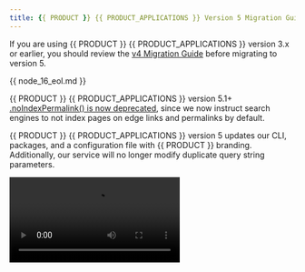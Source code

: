 ```yaml
---
title: {{ PRODUCT }} {{ PRODUCT_APPLICATIONS }} Version 5 Migration Guide 
---
```


<Callout type="important">

  If you are using {{ PRODUCT }} {{ PRODUCT_APPLICATIONS }} version 3.x or earlier, you should review the [v4 Migration Guide](/guides/upgrading/layer0_migration) before migrating to version 5.

</Callout>

{{ node_16_eol.md }}

<Callout type="info">

  {{ PRODUCT }} {{ PRODUCT_APPLICATIONS }} version 5.1+ [.noIndexPermalink() is now deprecated](#permalink-indexing), since we now instruct search engines to not index pages on edge links and permalinks by default.

</Callout>

{{ PRODUCT }} {{ PRODUCT_APPLICATIONS }} version 5 updates our CLI, packages, and a configuration file with {{ PRODUCT }} branding. Additionally, our service will no longer modify duplicate query string parameters.

<Video src="https://youtu.be/hn20Aghn9Nc" />

Migrate from version 4.x to 5 through the following steps:

1.  [Upgrade the {{ PRODUCT }} CLI.](#upgrade-the-cli)
2.  [Rename layer0.config.js.](#rename-layer0configjs)
3.  [Rename {{ PRODUCT }} packages.](#rename-packages)
4.  [Install dependencies.](#install-dependencies)
5.  [Update scripts that reference the {{ PRODUCT }} CLI.](#update-scripts-that-reference-the-cli)
6.  [Ignore {{ PRODUCT }} Build Artifacts](#ignore-build-artifacts)
(#optional-review-your-code-for-duplicate-query-string-parameters)
7.  [GraphQL Caching End-of-Life](#graphql-caching-eol)
8.  [Optional: Review your code for duplicate query string parameters.](#optional-review-your-code-for-duplicate-query-string-parameters)
9.  [Optional: Permalink Indexing](#permalink-indexing)

## Step 1: Upgrade the {{ PRODUCT }} CLI {/*upgrade-the-cli*/}
 
We have renamed the {{ PRODUCT }} CLI from `0 | layer0` to `{{ CLI_NAME }} | {{ FULL_CLI_NAME }}`. Install the latest version of our CLI.

<Callout type="info">

  By default, {{ PRODUCT }} CLI v5.1.0+ collects usage and error reporting information to help improve our products. However, it omits personally identifiable information. [Learn how to opt-out](/guides/develop/cli#disable-analytics).

</Callout>

**npm:**

```bash
npm install -g @edgio/cli@^5.0.0
```

**yarn:**

```bash
yarn global add @edgio/cli@^5.0.0
```

## Step 2: Rename layer0.config.js {/*rename-layer0configjs*/}

For each site, rename `layer0.config.js` to `edgio.config.js`. 

<Callout type="important">

  {{ PRODUCT }} {{ PRODUCT_APPLICATIONS }} version 5.x ignores the `layer0.config.js` configuration file.

</Callout>

## Step 3: Rename {{ PRODUCT }} Packages {/*rename-packages*/}

For each site, rename all references to {{ PRODUCT }} packages from `@layer0` to `{{ PACKAGE_NAME }}`.

-   **package.json:** In addition to renaming the {{ PRODUCT }} packages, you should also set their version to `^5.0.0`.

    For example, the following excerpt from a `package.json` file references several `@layer0` packages:

    ```
    ...
      "dependencies": {
        "@layer0/rum": "4.18.1",
      },          
      "devDependencies": {
        "@layer0/cli": "4.18.1",
        "@layer0/core": "4.18.1",
        "@layer0/devtools": "4.18.1",
    ...
    ```
       
    You should update all of these references as shown below.

    ```
    ...  
      "dependencies": {
        "{{ PACKAGE_NAME }}/rum": "^5.0.0",
      },          
      "devDependencies": {
        "{{ PACKAGE_NAME }}/cli": "^5.0.0",
        "{{ PACKAGE_NAME }}/core": "^5.0.0",
        "{{ PACKAGE_NAME }}/devtools": "^5.0.0",
    ...
    ```

<Callout type="important">

  There may be additional `@layer0/*` dependencies listed in your site's `package.json` file that are not listed above. They too should be updated to `{{ PACKAGE_NAME }}/*`. There should be no remaining `@layer0/*` references in the file.

</Callout>

-   **Import Statements:** Rename {{ PRODUCT }} packages within each `import` statement from `@layer0` to `{{ PACKAGE_NAME }}`. You can find these `import` statements within various files, such as `routes.ts`, `sw/service-worker.js`, and your Next and Nuxt configuration files.

    For example, the following excerpt from a `routes.ts` file imports various `@layer0` packages:

    ```
    import {isProductionBuild} from '@layer0/core/environment';
    import {Router, CustomCacheKey} from '@layer0/core/router';
    import {nextRoutes} from '@layer0/next';
    ...
    ```

    You should update all of these `import` statements as shown below.

    ```
    import {isProductionBuild} from '{{ PACKAGE_NAME }}/core/environment';
    import {Router, CustomCacheKey} from '{{ PACKAGE_NAME }}/core/router';
    import {nextRoutes} from '{{ PACKAGE_NAME }}/next';
    ...
    ```
-   **Next app:** Rename all {{ PRODUCT }} references within your `next.config.js` from `@layer0` to `{{ PACKAGE_NAME }}`.

    For example, the following excerpt from a `next.config.js` file contains several `@layer0` references:

    ```
    const { withServiceWorker } = require('@layer0/next/sw')
    const withLayer0 = require('@layer0/next/withLayer0')
    module.exports = withLayer0(
    ...
    ```

    You should update all of these references as shown below.
    ```
    const { withServiceWorker } = require('@edgio/next/sw')
    const withEdgio = require('@edgio/next/withEdgio')
    module.exports = withEdgio(
    ...
    ```

## Step 4: Install Dependencies {/*install-dependencies*/}

Install the dependencies defined in the previous step. 

**npm:**

```bash
npm install
```

**yarn:**

```bash
yarn install
```

<Callout type="important">

  This should generate an updated dependency tree in your `package-lock.json` or `yarn.lock` file. Be sure to commit these changes.

</Callout>

## Step 5: Update Scripts that Reference the {{ PRODUCT }} CLI {/*update-scripts-that-reference-the-cli*/}

Update all references to the {{ PRODUCT }} CLI within your `package.json` scripts from `0 | layer0` to either `{{ CLI_NAME }}` or `{{ FULL_CLI_NAME }}`.

## Step 6: Ignore {{ PRODUCT }} Build Artifacts {/*ignore-build-artifacts*/}

To exclude build artifacts from being tracked in version control, update your `.gitignore` file with the following:

```bash filename=".gitignore"
...
# Edgio generated build directory
.edgio
```

## Step 7: GraphQL Caching End-of-Life {/*graphql-caching-eol*/}

{{ PRODUCT }} has ended support for caching of GraphQL operations in version 5. If your {{ PRODUCT }} router ({{ ROUTES_FILE }}) contains usage of `.graphqlOperation(...)`, you should remove it. Otherwise, your application will fail to build.

## Step 8 (Optional): Review Your Code for Duplicate Query String Parameters {/*optional-review-your-code-for-duplicate-query-string-parameters*/}

{{ PRODUCT }} {{ PRODUCT_APPLICATIONS }} version 5 will no longer modify the request's query string when it detects a duplicate query string parameter.

For example, we will examine how both versions of {{ PRODUCT }} handle the following request:

`https://sports.example.com/index.html?id=123&type=Sports&type=Basketball`

{{ PRODUCT }} {{ PRODUCT_APPLICATIONS }} version 4 will modify the duplicate query string parameters as shown below.

`https://sports.example.com/index.html?id=123&type=Sports%5B0%5D&type%5B1%5D=Basketball`

{{ PRODUCT }} {{ PRODUCT_APPLICATIONS }} version 5, on the other hand, will not modify the query string as shown below.

`https://sports.example.com/index.html?id=123&type=Sports&type=Basketball`

Review your code to see whether it generates duplicate query string parameters. If it does, update it to handle multiple query string parameters with the same name.

## Step 9: (Optional) Permalink Indexing {/*permalink-indexing*/}

For {{ PRODUCT }} {{ PRODUCT_APPLICATIONS }} version 5.1 and above, the `x-robots-tag: noindex` header is automatically added to all responses being served from edge links and permalinks to prevent search engines from indexing those links. By default, this header will not be added to any responses served from a custom domain. Prior to version 5.1, the `.noIndexPermalink()` function was an opt-in solution to achieve the same effect.

As a result, the `.noIndexPermalink()` router function is now deprecated and serves no purpose. We recommend that you remove this function from your {{ ROUTES_FILE }} file.

However, if you want to override this default behavior and allow search engines to index all permalinks, you can pass the option `indexPermalink` set to `true` to the `Router` constructor:

```js
new Router({ indexPermalink: true })
```

## Migration Complete {/*migration-complete*/}

Congratulations on successfully migrating {{ PRODUCT }} to version 5! Once you are ready to make your application compatible with Node.js version 18 or 20, you should migrate to [{{ PRODUCT }} {{ PRODUCT_APPLICATIONS }} version 7](/guides/upgrading/upgrading).
